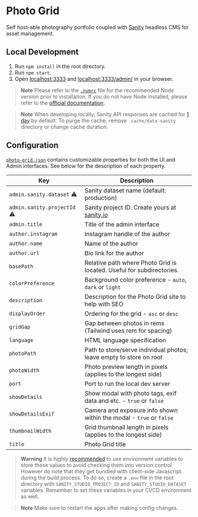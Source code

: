 # Photo Grid

Self host-able photography portfolio coupled with [Sanity](https://www.sanity.io) headless CMS for asset management.

## Local Development

1. Run `npm install` in the root directory.
2. Run `npm start`.
3. Open [localhost:3333](http://localhost:3333) and [localhost:3333/admin/](http://localhost:3333/admin/) in your browser.

> **Note**
> Please refer to the [`.nvmrc`](https://github.com/kwickramasekara/photo-grid/blob/main/.nvmrc) file for the recommended Node version prior to installation. If you do not have Node installed, please refer to the [official documentation](https://nodejs.org/).

> **Note**
> When developing locally, Sanity API responses are cached for [1 day](https://github.com/kwickramasekara/photo-grid/blob/main/src/_data/sanity.js#L23) by default. To purge the cache, remove `.cache/data-sanity` directory or change cache duration.

## Configuration

[`photo-grid.json`](https://github.com/kwickramasekara/photo-grid/blob/main/photo-grid.json) contains customizable properties for both the UI and Admin interfaces. See below for the description of each property.

| Key                                | Description                                                                                      |
| ---------------------------------- | ------------------------------------------------------------------------------------------------ |
| `admin.sanity.dataset` :warning:   | Sanity dataset name (default: production)                                                        |
| `admin.sanity.projectId` :warning: | Sanity project ID. Create yours at [sanity.io](https://www.sanity.io/get-started/create-project) |
| `admin.title`                      | Title of the admin interface                                                                     |
| `author.instagram`                 | Instagram handle of the author                                                                   |
| `author.name`                      | Name of the author                                                                               |
| `author.url`                       | Bio link for the author                                                                          |
| `basePath`                         | Relative path where Photo Grid is located. Useful for subdirectories.                            |
| `colorPreference`                  | Background color preference - `auto`, `dark` or `light`                                          |
| `description`                      | Description for the Photo Grid site to help with SEO                                             |
| `displayOrder`                     | Ordering for the grid - `asc` or `desc`                                                          |
| `gridGap`                          | Gap between photos in rems (Tailwind uses rem for spacing)                                       |
| `language`                         | HTML language specification                                                                      |
| `photoPath`                        | Path to store/serve individual photos; leave empty to store on root                              |
| `photoWidth`                       | Photo preview length in pixels (applies to the longest side)                                     |
| `port`                             | Port to run the local dev server                                                                 |
| `showDetails`                      | Show modal with photo tags, exif data and etc. - `true` or `false`                               |
| `showDetailsExif`                  | Camera and exposure info shown within the modal - `true` or `false`                              |
| `thumbnailWidth`                   | Grid thumbnail length in pixels (applies to the longest side)                                    |
| `title`                            | Photo Grid title                                                                                 |

> **Warning**
> It is highly [recommended](https://www.sanity.io/docs/environment-variables) to use environment variables to store these values to avoid checking them into version control. However do note that they get bundled with client-side Javascript during the build process. To do so, create a `.env` file in the root directory with `SANITY_STUDIO_PROJECT_ID` and `SANITY_STUDIO_DATASET` variables. Remember to set these variables in your CI/CD environment as well.

> **Note**
> Make sure to restart the apps after making config changes.
